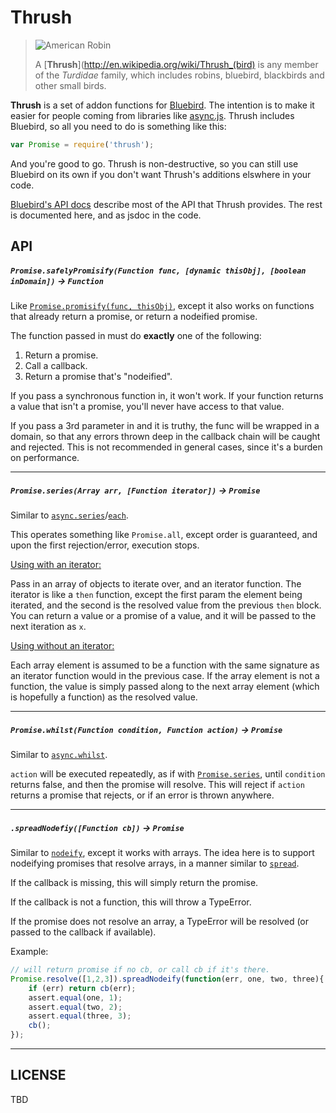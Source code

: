 
# Thrush

> ![American Robin](http://upload.wikimedia.org/wikipedia/commons/6/6a/American_Robin_0025.jpg)
>
> A [**Thrush**](http://en.wikipedia.org/wiki/Thrush_(bird) is any member of the *Turdidae* family, which includes robins, bluebird, blackbirds and other small birds.

**Thrush** is a set of addon functions for [Bluebird](https://github.com/petkaantonov/bluebird). The intention is to make it easier for people coming from libraries like [async.js](https://github.com/caolan/async). Thrush includes Bluebird, so all you need to do is something like this:

```javascript
var Promise = require('thrush');
```

And you're good to go. Thrush is non-destructive, so you can still use Bluebird on its own if you don't want Thrush's additions elswhere in your code.

[Bluebird's API docs](https://github.com/petkaantonov/bluebird/blob/master/API.md) describe most of the API that Thrush provides. The rest is documented here, and as jsdoc in the code.

## API

##### `Promise.safelyPromisify(Function func, [dynamic thisObj], [boolean inDomain])` -> `Function`

Like [`Promise.promisify(func, thisObj)`](https://github.com/petkaantonov/bluebird/blob/master/API.md#promisepromisifyfunction-nodefunction--dynamic-receiver---function), except it also works on functions that already return a promise, or return a nodeified promise.
 
The function passed in must do **exactly** one of the following:
 
1. Return a promise.
2. Call a callback.
3. Return a promise that's "nodeified".
 
If you pass a synchronous function in, it won't work. If your function returns a value that isn't a promise, you'll never have access to that value.

If you pass a 3rd parameter in and it is truthy, the func will be wrapped in a domain, so that any errors thrown deep in the callback chain will be caught and rejected. This is not recommended in general cases, since it's a burden on performance.

----------
 
##### `Promise.series(Array arr, [Function iterator])` -> `Promise`

Similar to [`async.series`](https://github.com/caolan/async#seriestasks-callback)/[`each`](https://github.com/caolan/async#eachSeries).

This operates something like `Promise.all`, except order is guaranteed, and upon the first rejection/error, execution stops.

<u>Using with an iterator:</u>

Pass in an array of objects to iterate over, and an iterator function. The iterator is like a `then` function, except the first param the element being iterated, and the second is the resolved value from the previous `then` block. You can return a value or a promise of a value, and it will be passed to the next iteration as `x`.

<u> Using without an iterator:</u>

Each array element is assumed to be a function with the same signature as an iterator function would in the previous case. If the array element is not a function, the value is simply passed along to the next array element (which is hopefully a function) as the resolved value.

----------

##### `Promise.whilst(Function condition, Function action)` -> `Promise`

Similar to [`async.whilst`](https://github.com/caolan/async#whilst).

`action` will be executed repeatedly, as if with [`Promise.series`](#series), until `condition` returns false, and then the promise will resolve. This will reject if `action` returns a promise that rejects, or if an error is thrown anywhere.

----------

##### `.spreadNodefiy([Function cb])` -> `Promise`

Similar to [`nodeify`](https://github.com/petkaantonov/bluebird/blob/master/API.md#nodeifyfunction-callback---promise), except it works with arrays. The idea here is to support nodeifying promises that resolve arrays, in a manner similar to [`spread`](https://github.com/petkaantonov/bluebird/blob/master/API.md#spreadfunction-fulfilledhandler--function-rejectedhandler----promise).

If the callback is missing, this will simply return the promise.

If the callback is not a function, this will throw a TypeError.

If the promise does not resolve an array, a TypeError will be resolved (or passed to the callback if available).

Example:

```javascript
// will return promise if no cb, or call cb if it's there.
Promise.resolve([1,2,3]).spreadNodeify(function(err, one, two, three){
    if (err) return cb(err);
    assert.equal(one, 1);
    assert.equal(two, 2);
    assert.equal(three, 3);
    cb();
});
```

----------


## LICENSE

TBD
